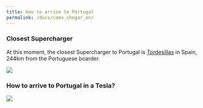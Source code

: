 ```yaml
---
title: How to arrive to Portugal
permalink: /docs/como_chegar_en/
---
```


### Closest Supercharger
At this moment, the closest Supercharger to Portugal is <a target="_blank" href="https://www.tesla.com/pt_PT/findus#/bounds/43.03999918814125,-1.4274820000000545,39.955239559882415,-8.458732000000055,d?search=supercharger&name=Europe&place=tordesillassupercharger">Tordesillas</a> in Spain, 244km from the Portuguese boarder.

<img src="{{site.baseurl}}/img/tordesillassupercharger.png">

### How to arrive to Portugal in a Tesla?

<img src="{{site.baseurl}}/img/como_chegar.png">

